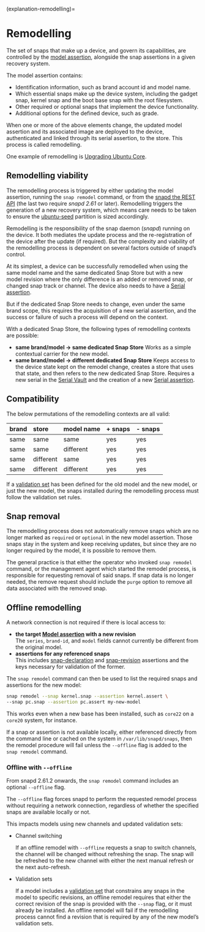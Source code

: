 (explanation-remodelling)=
# Remodelling

The set of snaps that make up a device, and govern its capabilities, are controlled by the [model assertion](/reference/assertions/model), alongside the snap assertions in a given recovery system.

The model assertion contains:

* Identification information, such as brand account id and model name.
* Which essential snaps make up the device system, including the gadget snap, kernel snap and the boot base snap with the root filesystem.
* Other required or optional snaps that implement the device functionality.
* Additional options for the defined device, such as grade.

When one or more of the above elements change, the updated model assertion and its associated image are deployed to the device, authenticated and linked through its serial assertion, to the store. This process is called remodelling.

One example of remodelling is [Upgrading Ubuntu Core](/how-to-guides/manage-ubuntu-core/upgrade-ubuntu-core.md).
## Remodelling viability

The remodelling process is triggered by either updating the model assertion, running the `snap remodel` command, or from the [snapd the REST API](https://snapcraft.io/docs/snapd-api) (the last two require _snapd 2.61_ or later). Remodelling triggers the generation of a new recovery system, which means care needs to be taken to ensure the [ubuntu-seed](/explanation/core-elements/storage-layout.md#ubuntu-seed) partition is sized accordingly.

Remodelling is the responsibility of the snap daemon (_snapd_) running on the device. It both mediates the update process and the re-registration of the device after the update (if required). But the complexity and viability of the remodelling process is dependent on several factors outside of snapd’s control.

At its simplest, a device can be successfully remodelled when using the same model name and the same dedicated Snap Store but with a new model revision where the only difference is an added or removed snap, or changed snap track or channel. The device also needs to have a [Serial assertion](/reference/assertions/serial).

But if the dedicated Snap Store needs to change, even under the same brand scope, this requires the acquisition of a new serial assertion, and the success or failure of such a process will depend on the context.

With a dedicated Snap Store, the following types of remodelling contexts are possible:
- **same brand/model -> same dedicated Snap Store**
Works as a simple contextual carrier for the new model.
- **same brand/model -> different dedicated Snap Store**
Keeps access to the device state kept on the remodel change, creates a store that uses that state, and then refers to the new dedicated Snap Store. Requires a new serial in the [Serial Vault](https://ubuntu.com/core/services/guide/serial-vault-overview) and the creation of a new  [Serial assertion](/reference/assertions/serial).

## Compatibility

The below permutations of the remodelling contexts are all valid:

| brand | store | model name | + snaps | - snaps |
| :-- | :-- | :-- | :-- | :-- | 
| same | same | same | yes | yes |
| same | same | different | yes | yes | 
| same | different | same | yes | yes | 
| same | different | different | yes | yes | 

If a [validation set](https://snapcraft.io/docs/validation-sets) has been defined for the old model and the new model, or just the new model, the snaps installed during the remodelling process must follow the validation set rules.

## Snap removal

The remodelling process does not automatically remove snaps which are no longer marked as `required` or `optional` in the new model assertion. Those snaps stay in the system and keep receiving updates, but since they are no longer required by the model, it is possible to remove them.

The general practice is that either the operator who invoked `snap remodel` command, or the management agent which started the remodel process, is responsible for requesting removal of said snaps. If snap data is no longer needed, the remove request should include the `purge` option to remove all data associated with the removed snap.

## Offline remodelling

A network connection is not required if there is local access to:

- **the target [Model assertion](/reference/assertions/model) with a new revision**</br>The `series`, `brand-id`, and `model` fields cannot currently be different from the original model.
- **assertions for any referenced snaps**</br> This includes [snap-declaration](/reference/assertions/snap-declaration) and [snap-revision](/reference/assertions/snap-revision) assertions and the keys necessary for validation of the former.

The `snap remodel` command can then be used to list the required snaps and assertions for the new model:

```bash
snap remodel --snap kernel.snap --assertion kernel.assert \
--snap pc.snap --assertion pc.assert my-new-model
```

This works even when a new base has been installed, such as `core22` on a `core20` system, for instance. 

If a snap or assertion is not available locally, either referenced directly from the command line or cached on the system in `/var/lib/snapd/snaps`, then the remodel procedure will fail unless the `--offline` flag is added to the `snap remodel` command.

### Offline with `--offline`

From snapd 2.61.2 onwards, the `snap remodel` command includes an optional `--offline` flag.

The `--offline` flag forces snapd to perform the requested remodel process without requiring a network connection, regardless of whether the specified snaps are available locally or not.

This impacts models using new channels and updated validation sets:

-  Channel switching

   If an offline remodel with `--offline` requests a snap to switch channels, the channel will be changed without refreshing the snap. The snap will be refreshed to the new channel with either the next manual refresh or the next auto-refresh.

-  Validation sets

   If a model includes a [validation set](https://snapcraft.io/docs/validation-sets) that constrains any snaps in the model to specific revisions, an offline remodel requires that either the correct revision of the snap is provided with the `--snap` flag, or it must already be installed. An offline remodel will fail if the remodelling process cannot find a revision that is required by any of the new model’s validation sets.

